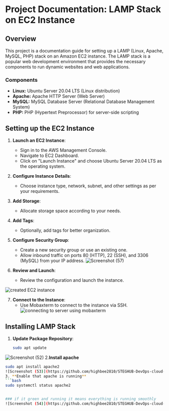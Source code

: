 # Project Documentation: LAMP Stack on EC2 Instance

## Overview

This project is a documentation guide for setting up a LAMP (Linux, Apache, MySQL, PHP) stack on an Amazon EC2 instance. The LAMP stack is a popular web development environment that provides the necessary components to run dynamic websites and web applications.

### Components

- **Linux:** Ubuntu Server 20.04 LTS (Linux distribution)
- **Apache:** Apache HTTP Server (Web Server)
- **MySQL:** MySQL Database Server (Relational Database Management System)
- **PHP:** PHP (Hypertext Preprocessor) for server-side scripting

## Setting up the EC2 Instance

1. **Launch an EC2 Instance**: 
   - Sign in to the AWS Management Console.
   - Navigate to EC2 Dashboard.
   - Click on "Launch Instance" and choose Ubuntu Server 20.04 LTS as the operating system.

2. **Configure Instance Details**:
   - Choose instance type, network, subnet, and other settings as per your requirements.

3. **Add Storage**:
   - Allocate storage space according to your needs.

4. **Add Tags**:
   - Optionally, add tags for better organization.


5. **Configure Security Group**:
   - Create a new security group or use an existing one.
   - Allow inbound traffic on ports 80 (HTTP), 22 (SSH), and 3306 (MySQL) from your IP address.
![Screenshot (57)](https://github.com/highbee2810/STEGHUB-DevOps-cloud-Engineering/assets/155490206/c2e660e8-e954-4dd4-88e7-b96749c55fc5)

6. **Review and Launch**:
   - Review the configuration and launch the instance.

![created EC2 instance](https://github.com/highbee2810/STEGHUB-DevOps-cloud-Engineering/assets/155490206/f0c3258d-8ee6-42e3-adc5-aa9daaea10a4)
    

7. **Connect to the Instance**:
   - Use Mobaxterm to connect to the instance via SSH.
     ![connecting to server using mobaxterm](https://github.com/highbee2810/STEGHUB-DevOps-cloud-Engineering/assets/155490206/4cadb9fc-f4d2-4243-b56f-d843bc15686f)


## Installing LAMP Stack

1. **Update Package Repository**:
   ```bash
   sudo apt update
![Screenshot (52)](https://github.com/highbee2810/STEGHUB-DevOps-cloud-Engineering/assets/155490206/cc9de0d2-111a-4a2d-8c6e-472427144398)
2.**Install apache**
   ```bash
sudo apt install apache2
![Screenshot (53)](https://github.com/highbee2810/STEGHUB-DevOps-cloud-Engineering/assets/155490206/a66fa535-c17c-4b31-815a-50348afd0c53)
3. **Enable that apache is running**
 ```bash
   sudo systemctl status apache2


### if it green and running it means everything is running smoothly
![Screenshot (54)](https://github.com/highbee2810/STEGHUB-DevOps-cloud-Engineering/assets/155490206/08044572-fa7f-4430-8408-c2e30a4a6cbb)


